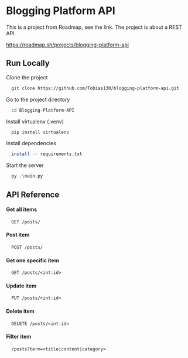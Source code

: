 
# Blogging Platform API 

This is a project from Roadmap, see the link. The project is about a REST API.

https://roadmap.sh/projects/blogging-platform-api
## Run Locally

Clone the project

```bash
  git clone https://github.com/Tobias130/blogging-platform-api.git
```

Go to the project directory

```bash
  cd Blogging-Platform-API
```

Install virtualenv (.venv)

```bash
  pip install virtualenv
```

Install dependencies
```bash
  install -r requirements.txt
```

Start the server

```bash
  py .\main.py
```


## API Reference

#### Get all items

```http
  GET /posts/
```

#### Post item

```http
  POST /posts/
```

#### Get one specific item

```http
  GET /posts/<int:id>
```

#### Update item

```http
  PUT /posts/<int:id>
```

#### Delete item

```http
  DELETE /posts/<int:id>
```

#### Filter item

```http
  /posts?term=<title|content|category>
```
